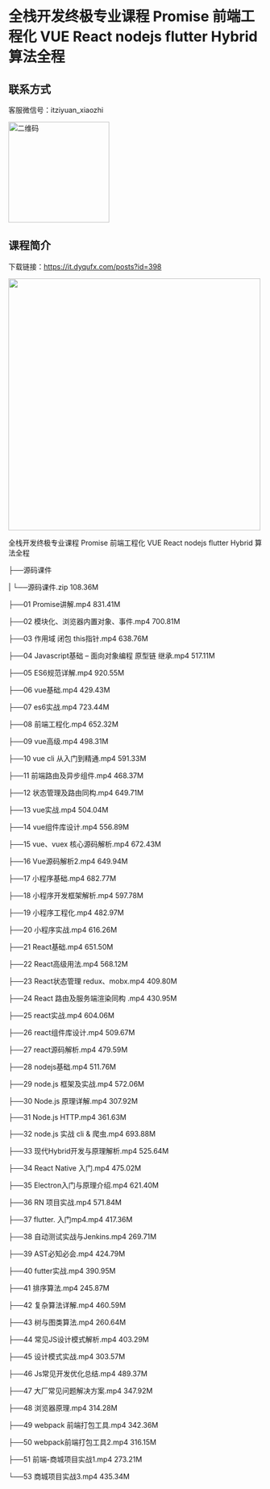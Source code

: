 # 全栈开发终极专业课程 Promise 前端工程化 VUE React nodejs flutter Hybrid 算法全程

## 联系方式

客服微信号：itziyuan_xiaozhi

<img src="https://ziyuanyun.oss-cn-guangzhou.aliyuncs.com/common/20240614073449/666b82192834a.jpg" width="200" height="200" alt="二维码">

## 课程简介

下载链接：https://it.dyqufx.com/posts?id=398

<img src="https://ziyuanyun.oss-cn-guangzhou.aliyuncs.com/yun/20240515151907/664461eb339cb.jpg" width="500" alt="">

  全栈开发终极专业课程 Promise 前端工程化 VUE React nodejs flutter Hybrid 算法全程



 ├──源码课件

 | └──源码课件.zip 108.36M

 ├──01 Promise讲解.mp4 831.41M

 ├──02 模块化、浏览器内置对象、事件.mp4 700.81M

 ├──03 作用域 闭包 this指针.mp4 638.76M

 ├──04 Javascript基础 &#8211; 面向对象编程 原型链 继承.mp4 517.11M

 ├──05 ES6规范详解.mp4 920.55M

 ├──06 vue基础.mp4 429.43M

 ├──07 es6实战.mp4 723.44M

 ├──08 前端工程化.mp4 652.32M

 ├──09 vue高级.mp4 498.31M

 ├──10 vue cli 从入门到精通.mp4 591.33M

 ├──11 前端路由及异步组件.mp4 468.37M

 ├──12 状态管理及路由同构.mp4 649.71M

 ├──13 vue实战.mp4 504.04M

 ├──14 vue组件库设计.mp4 556.89M

 ├──15 vue、vuex 核心源码解析.mp4 672.43M

 ├──16 Vue源码解析2.mp4 649.94M

 ├──17 小程序基础.mp4 682.77M

 ├──18 小程序开发框架解析.mp4 597.78M

 ├──19 小程序工程化.mp4 482.97M

 ├──20 小程序实战.mp4 616.26M

 ├──21 React基础.mp4 651.50M

 ├──22 React高级用法.mp4 568.12M

 ├──23 React状态管理 redux、mobx.mp4 409.80M

 ├──24 React 路由及服务端渲染同构 .mp4 430.95M

 ├──25 react实战.mp4 604.06M

 ├──26 react组件库设计.mp4 509.67M

 ├──27 react源码解析.mp4 479.59M

 ├──28 nodejs基础.mp4 511.76M

 ├──29 node.js 框架及实战.mp4 572.06M

 ├──30 Node.js 原理详解.mp4 307.92M

 ├──31 Node.js HTTP.mp4 361.63M

 ├──32 node.js 实战 cli &amp; 爬虫.mp4 693.88M

 ├──33 现代Hybrid开发与原理解析.mp4 525.64M

 ├──34 React Native 入门.mp4 475.02M

 ├──35 Electron入门与原理介绍.mp4 621.40M

 ├──36 RN 项目实战.mp4 571.84M

 ├──37 flutter. 入门mp4.mp4 417.36M

 ├──38 自动测试实战与Jenkins.mp4 269.71M

 ├──39 AST必知必会.mp4 424.79M

 ├──40 futter实战.mp4 390.95M

 ├──41 排序算法.mp4 245.87M

 ├──42 复杂算法详解.mp4 460.59M

 ├──43 树与图类算法.mp4 260.64M

 ├──44 常见JS设计模式解析.mp4 403.29M

 ├──45 设计模式实战.mp4 303.57M

 ├──46 Js常见开发优化总结.mp4 489.37M

 ├──47 大厂常见问题解决方案.mp4 347.92M

 ├──48 浏览器原理.mp4 314.28M

 ├──49 webpack 前端打包工具.mp4 342.36M

 ├──50 webpack前端打包工具2.mp4 316.15M

 ├──51 前端-商城项目实战1.mp4 273.21M

 └──53 商城项目实战3.mp4 435.34M

  